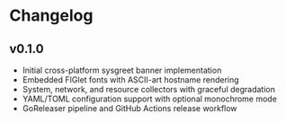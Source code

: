 # Changelog

## v0.1.0

- Initial cross-platform sysgreet banner implementation
- Embedded FIGlet fonts with ASCII-art hostname rendering
- System, network, and resource collectors with graceful degradation
- YAML/TOML configuration support with optional monochrome mode
- GoReleaser pipeline and GitHub Actions release workflow
